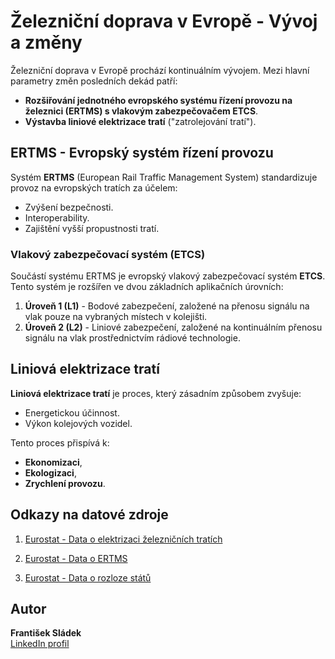 # Železniční doprava v Evropě - Vývoj a změny

Železniční doprava v Evropě prochází kontinuálním vývojem. Mezi hlavní parametry změn posledních dekád patří:

- **Rozšiřování jednotného evropského systému řízení provozu na železnici (ERTMS) s vlakovým zabezpečovačem ETCS**.
- **Výstavba liniové elektrizace tratí** ("zatrolejování tratí").

## ERTMS - Evropský systém řízení provozu

Systém **ERTMS** (European Rail Traffic Management System) standardizuje provoz na evropských tratích za účelem:
- Zvýšení bezpečnosti.
- Interoperability.
- Zajištění vyšší propustnosti tratí.

### Vlakový zabezpečovací systém (ETCS)
Součástí systému ERTMS je evropský vlakový zabezpečovací systém **ETCS**. Tento systém je rozšířen ve dvou základních aplikačních úrovních:
1. **Úroveň 1 (L1)** - Bodové zabezpečení, založené na přenosu signálu na vlak pouze na vybraných místech v kolejišti.
2. **Úroveň 2 (L2)** - Liniové zabezpečení, založené na kontinuálním přenosu signálu na vlak prostřednictvím rádiové technologie.

## Liniová elektrizace tratí

**Liniová elektrizace tratí** je proces, který zásadním způsobem zvyšuje:
- Energetickou účinnost.
- Výkon kolejových vozidel.
  
Tento proces přispívá k:
- **Ekonomizaci**,
- **Ekologizaci**,
- **Zrychlení provozu**.

## Odkazy na datové zdroje

1. [Eurostat - Data o elektrizaci železničních tratích](https://ec.europa.eu/eurostat/api/dissemination/sdmx/2.1/data/rail_if_line_tr/?format=SDMX-CSV)

2. [Eurostat - Data o ERTMS](https://ec.europa.eu/eurostat/api/dissemination/sdmx/2.1/data/rail_if_traff/A.KM+PC.TRACK+RADIO.BE+BG+CZ+DK+DE+EE+EL+ES+FR+HR+IT+LV+LT+LU+HU+NL+AT+PL+PT+RO+SI+SK+FI+SE+CH+UK?format=SDMX-CSV)

3. [Eurostat - Data o rozloze států](https://ec.europa.eu/eurostat/api/dissemination/sdmx/2.1/data/reg_area3/A.TOTAL.KM2.EU27_2020+BE+BG+CZ+DK+DE+EE+IE+EL+ES+FR+HR+IT+CY+LV+LT+LU+HU+MT+NL+AT+PL+PT+RO+SI+SK+FI+SE+IS+LI+NO+CH+UK+ME+MK+AL+TR+XK?format=SDMX-CSV)

## Autor

**František Sládek**  
[LinkedIn profil](https://www.linkedin.com/in/franti%C5%A1ek-sl%C3%A1dek-8297b85b/)
